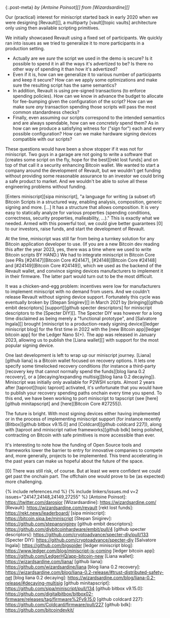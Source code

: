 {:.post-meta}
*by [Antoine Poinsot][] from [Wizardsardine][]*

Our (practical) interest for miniscript started back in early 2020 when we were
designing [Revault][], a multiparty [vault][topic vaults] architecture only
using then available scripting primitives.

We initially showcased Revault using a fixed set of participants. We quickly ran
into issues as we tried to generalize it to more participants in a production
setting.

- Actually are we _sure_ the script we used in the demo is secure? Is it
possible to spend it in all the ways it's advertized to be? Is there no other
way of spending it than how it's advertized?
- Even if it is, how can we generalize it to various number of participants and
keep it secure? How can we apply some optimizations and make sure the resulting
script has the same semantics?
- In addition, Revault is using pre-signed transactions (to enforce spending
policies). How can we know in advance the budget to allocate for fee-bumping
given the configuration of the script? How can we make sure _any_ transaction
spending those scripts will pass the most common standardness checks?
- Finally, even assuming our scripts correspond to the intended semantics and
are always spendable, how can we _concretely_ spend them? As in how can we
produce a satisfying witness for ("sign for") each and every possible
configuration? How can we make hardware signing devices compatible with our
scripts?

These questions would have been a show stopper if it was not for miniscript. Two
guys in a garage are not going to write a software that [creates some script on
the fly, hope for the best][rekt lost funds] and on top of that call it a
security enhancing Bitcoin wallet. We wanted to start a company around the
development of Revault, but we wouldn't get funding without providing some
reasonable assurance to an investor we could bring a safe product to market. And
we wouldn't be able to solve all these engineering problems without funding.

[Enters miniscript][sipa miniscript], "a language for writing (a subset of)
Bitcoin Scripts in a structured way, enabling analysis, composition, generic
signing and more. [...] It has a structure that allows composition. It is very
easy to statically analyze for various properties (spending conditions,
correctness, security properties, malleability, ...)." This is exactly what we
needed. Armed with this powerful tool, we could give better guarantees [0] to
our investors, raise funds, and start the development of Revault.

At the time, miniscript was still far from being a turnkey solution for any
Bitcoin application developer to use. (If you are a new Bitcoin dev reading this
after the year 2023, yes, there was a time where we used to write Bitcoin
scripts BY HAND.) We had to integrate miniscript in Bitcoin Core (see PRs
[#24147][Bitcoin Core #24147], [#24148][Bitcoin Core #24148] and
[#24149][Bitcoin Core #24149]), which we used as the backend of the Revault
wallet, and convince signing devices manufacturers to implement it in their
firmware. The latter part would turn out to be the most difficult.

It was a chicken-and-egg problem: incentives were low for manufacturers to
implement miniscript with no demand from users. And we couldn't release Revault
without signing device support. Fortunately this cycle was eventually broken by
[Stepan Snigirev][] in March 2021 by [bringing][github embit descriptors]
[support][github specter descriptors] for miniscript descriptors to the [Specter
DIY][]. The Specter DIY was however for a long time disclaimed as being merely a
"functional prototype", and [Salvatore Ingala][] brought [miniscript to a
production-ready signing device][ledger miniscript blog] for the first time in 2022 with the [new
Bitcoin app][ledger bitcoin app] for the Ledger Nano S(+). The app was released
in January 2023, allowing us to publish the [Liana wallet][] with support for
the most popular signing device.

One last development is left to wrap up our miniscript journey. [Liana][github
liana] is a Bitcoin wallet focused on recovery options. It lets one specify some
timelocked recovery conditions (for instance a third-party [recovery key that
cannot normally spend the funds][blog liana 0.2 recovery], or a
[decaying/expanding multisig][blog liana 0.2 decaying]). Miniscript was
initially only available for P2WSH scripts. Almost 2 years after [taproot][topic
taproot] activated, it's unfortunate that you would have to publish your
recovery spending paths onchain every time you spend. To this end, we have been
working to port miniscript to tapscript (see [here][github minitapscript] and
[here][Bitcoin Core #27255]).

The future is bright. With most signing devices either having implemented or in
the process of implementing miniscript support (for instance recently
[Bitbox][github bitbox v9.15.0] and [Coldcard][github coldcard 227]), along with
[taproot and miniscript native frameworks][github bdk] being polished,
contracting on Bitcoin with safe primitives is more accessible than ever.

It's interesting to note how the funding of Open Source tools and frameworks
lower the barrier to entry for innovative companies to compete and, more
generally, projects to be implemented. This trend accelerating in the past years
can make us hopeful about the future of the space.

[0] There was still risk, of course. But at least we were confident we could get
past the onchain part. The offchain one would prove to be (as expected) more
challenging.

{% include references.md %}
{% include linkers/issues.md v=2 issues="24147,24148,24149,27255" %}
[Antoine Poinsot]: https://twitter.com/darosior
[Wizardsardine]: https://wizardsardine.com/
[Revault]: https://wizardsardine.com/revault
[rekt lost funds]: https://rekt.news/leaderboard/
[sipa miniscript]: https://bitcoin.sipa.be/miniscript
[Stepan Snigirev]: https://github.com/stepansnigirev
[github embit descriptors]: https://github.com/diybitcoinhardware/embit/pull/4
[github specter descriptors]: https://github.com/cryptoadvance/specter-diy/pull/133
[Specter DIY]: https://github.com/cryptoadvance/specter-diy
[Salvatore Ingala]: https://github.com/bigspider
[ledger miniscript blog]: https://www.ledger.com/blog/miniscript-is-coming
[ledger bitcoin app]: https://github.com/LedgerHQ/app-bitcoin-new
[Liana wallet]: https://wizardsardine.com/liana/
[github liana]: https://github.com/wizardsardine/liana
[blog liana 0.2 recovery]: https://wizardsardine.com/blog/liana-0.2-release/#trust-distributed-safety-net
[blog liana 0.2 decaying]: https://wizardsardine.com/blog/liana-0.2-release/#decaying-multisig
[github minitapscript]: https://github.com/sipa/miniscript/pull/134
[github bitbox v9.15.0]: https://github.com/digitalbitbox/bitbox02-firmware/releases/tag/firmware%2Fv9.15.0
[github coldcard 227]: https://github.com/Coldcard/firmware/pull/227
[github bdk]: https://github.com/bitcoindevkit/
